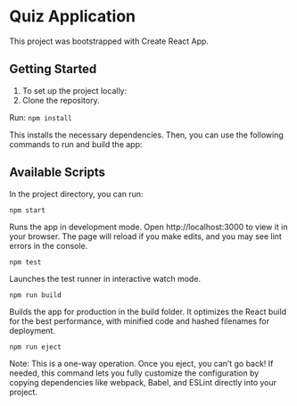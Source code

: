 # Quiz Application
This project was bootstrapped with Create React App.

## Getting Started
  1. To set up the project locally:
  2. Clone the repository.

  Run:
  <code>npm install</code>
  
  This installs the necessary dependencies.
  Then, you can use the following commands to run and build the app:

## Available Scripts
In the project directory, you can run:

<code>npm start</code>

Runs the app in development mode.
Open http://localhost:3000 to view it in your browser.
The page will reload if you make edits, and you may see lint errors in the console.

<code>npm test</code>

Launches the test runner in interactive watch mode.

<code>npm run build</code>

Builds the app for production in the build folder.
It optimizes the React build for the best performance, with minified code and hashed filenames for deployment.

<code>npm run eject</code>

Note: This is a one-way operation. Once you eject, you can’t go back!
If needed, this command lets you fully customize the configuration by copying dependencies like webpack, Babel, and ESLint directly into your project.
